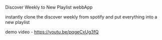 Discover Weekly to New Playlist webbApp

instantly clone the discover weekly from spotify and put everything into a new playlist

demo video - https://youtu.be/pqgeCxUg3fQ